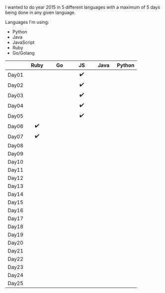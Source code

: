 I wanted to do year 2015 in 5 different languages with a maximum of 5 days being done in any given language.


Languages I'm using:
 - Python
 - Java
 - JavaScript
 - Ruby
 - Go/Golang

|       | &nbsp; Ruby &nbsp; | &nbsp; &nbsp; Go &nbsp; &nbsp; | &nbsp; &nbsp; JS &nbsp; &nbsp; | &nbsp; Java &nbsp; | Python |
|:-----:|:------------------:|:------------------:|:------------------:|:------------------:|:------------------:|
| Day01 |                    |                    | :heavy_check_mark: |                    |                    |
| Day02 |                    |                    | :heavy_check_mark: |                    |                    |
| Day03 |                    |                    | :heavy_check_mark: |                    |                    |
| Day04 |                    |                    | :heavy_check_mark: |                    |                    |
| Day05 |                    |                    | :heavy_check_mark: |                    |                    |
| Day06 | :heavy_check_mark: |                    |                    |                    |                    |
| Day07 | :heavy_check_mark: |                    |                    |                    |                    |
| Day08 |                    |                    |                    |                    |                    |
| Day09 |                    |                    |                    |                    |                    |
| Day10 |                    |                    |                    |                    |                    |
| Day11 |                    |                    |                    |                    |                    |
| Day12 |                    |                    |                    |                    |                    |
| Day13 |                    |                    |                    |                    |                    |
| Day14 |                    |                    |                    |                    |                    |
| Day15 |                    |                    |                    |                    |                    |
| Day16 |                    |                    |                    |                    |                    |
| Day17 |                    |                    |                    |                    |                    |
| Day18 |                    |                    |                    |                    |                    |
| Day19 |                    |                    |                    |                    |                    |
| Day20 |                    |                    |                    |                    |                    |
| Day21 |                    |                    |                    |                    |                    |
| Day22 |                    |                    |                    |                    |                    |
| Day23 |                    |                    |                    |                    |                    |
| Day24 |                    |                    |                    |                    |                    |
| Day25 |                    |                    |                    |                    |                    |